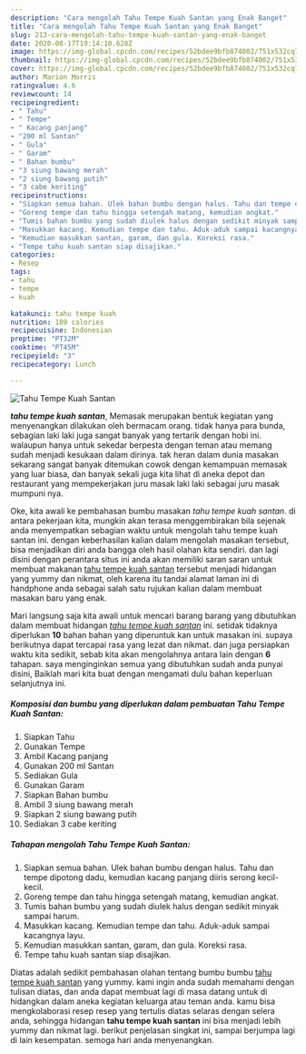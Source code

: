 ```yaml
---
description: "Cara mengolah Tahu Tempe Kuah Santan yang Enak Banget"
title: "Cara mengolah Tahu Tempe Kuah Santan yang Enak Banget"
slug: 213-cara-mengolah-tahu-tempe-kuah-santan-yang-enak-banget
date: 2020-08-17T19:14:10.628Z
image: https://img-global.cpcdn.com/recipes/52bdee9bfb874002/751x532cq70/tahu-tempe-kuah-santan-foto-resep-utama.jpg
thumbnail: https://img-global.cpcdn.com/recipes/52bdee9bfb874002/751x532cq70/tahu-tempe-kuah-santan-foto-resep-utama.jpg
cover: https://img-global.cpcdn.com/recipes/52bdee9bfb874002/751x532cq70/tahu-tempe-kuah-santan-foto-resep-utama.jpg
author: Marion Morris
ratingvalue: 4.6
reviewcount: 14
recipeingredient:
- " Tahu"
- " Tempe"
- " Kacang panjang"
- "200 ml Santan"
- " Gula"
- " Garam"
- " Bahan bumbu"
- "3 siung bawang merah"
- "2 siung bawang putih"
- "3 cabe keriting"
recipeinstructions:
- "Siapkan semua bahan. Ulek bahan bumbu dengan halus. Tahu dan tempe dipotong dadu, kemudian kacang panjang diiris serong kecil-kecil."
- "Goreng tempe dan tahu hingga setengah matang, kemudian angkat."
- "Tumis bahan bumbu yang sudah diulek halus dengan sedikit minyak sampai harum."
- "Masukkan kacang. Kemudian tempe dan tahu. Aduk-aduk sampai kacangnya layu."
- "Kemudian masukkan santan, garam, dan gula. Koreksi rasa."
- "Tempe tahu kuah santan siap disajikan."
categories:
- Resep
tags:
- tahu
- tempe
- kuah

katakunci: tahu tempe kuah 
nutrition: 189 calories
recipecuisine: Indonesian
preptime: "PT32M"
cooktime: "PT45M"
recipeyield: "3"
recipecategory: Lunch

---
```



![Tahu Tempe Kuah Santan](https://img-global.cpcdn.com/recipes/52bdee9bfb874002/751x532cq70/tahu-tempe-kuah-santan-foto-resep-utama.jpg)

<b><i>tahu tempe kuah santan</i></b>, Memasak merupakan bentuk kegiatan yang menyenangkan dilakukan oleh bermacam orang. tidak hanya para bunda, sebagian laki laki juga sangat banyak yang tertarik dengan hobi ini. walaupun hanya untuk sekedar berpesta dengan teman atau memang sudah menjadi kesukaan dalam dirinya. tak heran dalam dunia masakan sekarang sangat banyak ditemukan cowok dengan kemampuan memasak yang luar biasa, dan banyak sekali juga kita lihat di aneka depot dan restaurant yang mempekerjakan juru masak laki laki sebagai juru masak mumpuni nya.

Oke, kita awali ke pembahasan bumbu masakan <i>tahu tempe kuah santan</i>. di antara pekerjaan kita, mungkin akan terasa menggembirakan bila sejenak anda menyempatkan sebagian waktu untuk mengolah tahu tempe kuah santan ini. dengan keberhasilan kalian dalam mengolah masakan tersebut, bisa menjadikan diri anda bangga oleh hasil olahan kita sendiri. dan lagi disini dengan perantara situs ini anda akan memiliki saran saran untuk membuat makanan <u>tahu tempe kuah santan</u> tersebut menjadi hidangan yang yummy dan nikmat, oleh karena itu tandai alamat laman ini di handphone anda sebagai salah satu rujukan kalian dalam membuat masakan baru yang enak.




Mari langsung saja kita awali untuk mencari barang barang yang dibutuhkan dalam membuat hidangan <u><i>tahu tempe kuah santan</i></u> ini. setidak tidaknya diperlukan <b>10</b> bahan bahan yang diperuntuk kan untuk masakan ini. supaya berikutnya dapat tercapai rasa yang lezat dan nikmat. dan juga persiapkan waktu kita sedikit, sebab kita akan mengolahnya antara lain dengan <b>6</b> tahapan. saya menginginkan semua yang dibutuhkan sudah anda punyai disini, Baiklah mari kita buat dengan mengamati dulu bahan keperluan selanjutnya ini.

<!--inarticleads1-->

##### Komposisi dan bumbu yang diperlukan dalam pembuatan Tahu Tempe Kuah Santan:

1. Siapkan  Tahu
1. Gunakan  Tempe
1. Ambil  Kacang panjang
1. Gunakan 200 ml Santan
1. Sediakan  Gula
1. Gunakan  Garam
1. Siapkan  Bahan bumbu
1. Ambil 3 siung bawang merah
1. Siapkan 2 siung bawang putih
1. Sediakan 3 cabe keriting




<!--inarticleads2-->

##### Tahapan mengolah Tahu Tempe Kuah Santan:

1. Siapkan semua bahan. Ulek bahan bumbu dengan halus. Tahu dan tempe dipotong dadu, kemudian kacang panjang diiris serong kecil-kecil.
1. Goreng tempe dan tahu hingga setengah matang, kemudian angkat.
1. Tumis bahan bumbu yang sudah diulek halus dengan sedikit minyak sampai harum.
1. Masukkan kacang. Kemudian tempe dan tahu. Aduk-aduk sampai kacangnya layu.
1. Kemudian masukkan santan, garam, dan gula. Koreksi rasa.
1. Tempe tahu kuah santan siap disajikan.




Diatas adalah sedikit pembahasan olahan tentang bumbu bumbu <u>tahu tempe kuah santan</u> yang yummy. kami ingin anda sudah memahami dengan tulisan diatas, dan anda dapat membuat lagi di masa datang untuk di hidangkan dalam aneka kegiatan keluarga atau teman anda. kamu bisa mengkolaborasi resep resep yang tertulis diatas selaras dengan selera anda, sehingga hidangan <b>tahu tempe kuah santan</b> ini bisa menjadi lebih yummy dan nikmat lagi. berikut penjelasan singkat ini, sampai berjumpa lagi di lain kesempatan. semoga hari anda menyenangkan.
